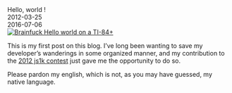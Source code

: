 <div class="title">Hello, world !</div>
<div class="pubdate">2012-03-25</div>
<div class="lastmodifdate">2016-07-06</div>

<a class="illustration" href="//blog.informotics.fr/2011/07/29/un-interpreteur-de-brainfuck-en-ti-basic/">
    <img class="alignleft" title="Brainfuck Hello world on a TI-84+" src="//blog.informotics.fr/wp-content/images/programmation/calculette/brainfuck/BF_Hello_World-screen.jpg" />
</a>

This is my first post on this blog. I’ve long been wanting to save my developer’s wanderings in some organized manner, and my contribution to the <a title="js1k 2012" href="http://js1k.com/2012-love/">2012 js1k contest</a> just gave me the opportunity to do so.

Please pardon my english, which is not, as you may have guessed, my native language.
